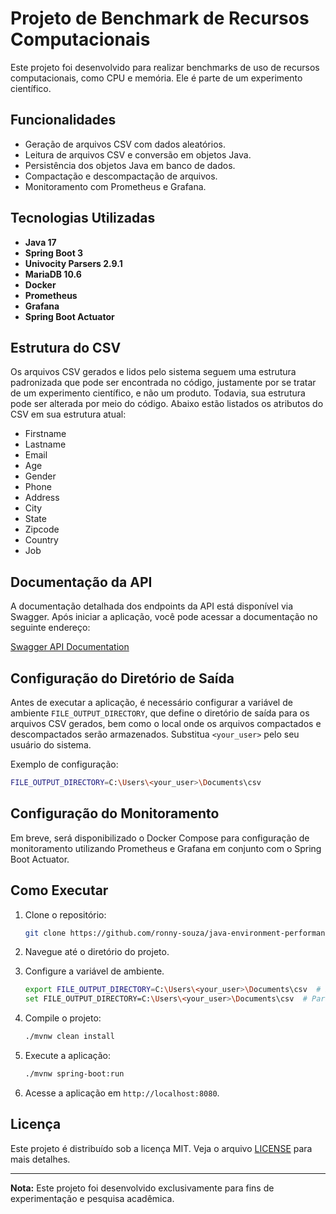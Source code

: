 # Projeto de Benchmark de Recursos Computacionais

Este projeto foi desenvolvido para realizar benchmarks de uso de recursos computacionais, como CPU e memória. Ele é parte de um experimento científico.

## Funcionalidades

- Geração de arquivos CSV com dados aleatórios.
- Leitura de arquivos CSV e conversão em objetos Java.
- Persistência dos objetos Java em banco de dados.
- Compactação e descompactação de arquivos.
- Monitoramento com Prometheus e Grafana.

## Tecnologias Utilizadas

- **Java 17**
- **Spring Boot 3**
- **Univocity Parsers 2.9.1**
- **MariaDB 10.6**
- **Docker**
- **Prometheus**
- **Grafana**
- **Spring Boot Actuator**

## Estrutura do CSV

Os arquivos CSV gerados e lidos pelo sistema seguem uma estrutura padronizada que pode ser encontrada no código, justamente por se tratar de um experimento científico, e não um produto. Todavia, sua estrutura pode ser alterada por meio do código. Abaixo estão listados os atributos do CSV em sua estrutura atual:

- Firstname
- Lastname
- Email
- Age
- Gender
- Phone
- Address
- City
- State
- Zipcode
- Country
- Job

## Documentação da API

A documentação detalhada dos endpoints da API está disponível via Swagger. Após iniciar a aplicação, você pode acessar a documentação no seguinte endereço:

[Swagger API Documentation](http://localhost:8080/swagger-ui.html)

## Configuração do Diretório de Saída

Antes de executar a aplicação, é necessário configurar a variável de ambiente `FILE_OUTPUT_DIRECTORY`, que define o diretório de saída para os arquivos CSV gerados, bem como o local onde os arquivos compactados e descompactados serão armazenados. Substitua `<your_user>` pelo seu usuário do sistema.

Exemplo de configuração:

```bash
FILE_OUTPUT_DIRECTORY=C:\Users\<your_user>\Documents\csv
```

## Configuração do Monitoramento

Em breve, será disponibilizado o Docker Compose para configuração de monitoramento utilizando Prometheus e Grafana em conjunto com o Spring Boot Actuator.

## Como Executar

1. Clone o repositório:
    ```bash
    git clone https://github.com/ronny-souza/java-environment-performance.git
    ```

2. Navegue até o diretório do projeto.

3. Configure a variável de ambiente.
    ```bash
    export FILE_OUTPUT_DIRECTORY=C:\Users\<your_user>\Documents\csv  # Para Linux/Mac
    set FILE_OUTPUT_DIRECTORY=C:\Users\<your_user>\Documents\csv  # Para Windows
    ```

4.  Compile o projeto:
    ```bash
    ./mvnw clean install
    ```

5. Execute a aplicação:
    ```bash
    ./mvnw spring-boot:run
    ```

6. Acesse a aplicação em `http://localhost:8080`.

## Licença

Este projeto é distribuído sob a licença MIT. Veja o arquivo [LICENSE](LICENSE) para mais detalhes.

---

**Nota:** Este projeto foi desenvolvido exclusivamente para fins de experimentação e pesquisa acadêmica.
